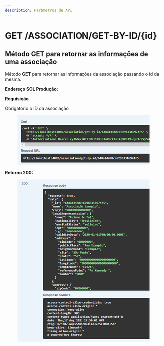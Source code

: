 ```yaml
---
description: Parâmetros de API
---
```


# GET /ASSOCIATION/GET-BY-ID/{id}

## Método GET para retornar as informações de uma associação

Método **GET** para retornar as informações da associação passando o id da mesma.

**Endereço SOL Produção:**&#x20;

**Requisição**

Obrigatório o ID da associação

<figure><img src="../../.gitbook/assets/Screenshot_3 (2).png" alt=""><figcaption></figcaption></figure>

**Retorno 200:**

<figure><img src="../../.gitbook/assets/Screenshot_4 (2).png" alt=""><figcaption></figcaption></figure>

